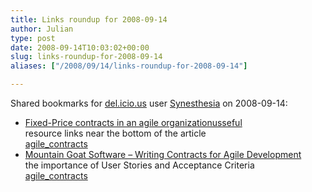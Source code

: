 ```yaml
---
title: Links roundup for 2008-09-14
author: Julian
type: post
date: 2008-09-14T10:03:02+00:00
slug: links-roundup-for-2008-09-14 
aliases: ["/2008/09/14/links-roundup-for-2008-09-14"]

---
```

Shared bookmarks for [del.icio.us][1] user [Synesthesia][2] on 2008-09-14:

  * [Fixed-Price contracts in an agile organizationusseful][3]  
    resource links near the bottom of the article  
    [agile_contracts][4] 
  * [Mountain Goat Software &#8211; Writing Contracts for Agile Development][5]  
    the importance of User Stories and Acceptance Criteria  
    [agile_contracts][4]

 [1]: https://del.icio.us/
 [2]: https://del.icio.us/synesthesia
 [3]: https://codebetter.com/blogs/darrell.norton/archive/2005/04/22/62326.aspx
 [4]: https://del.icio.us/synesthesia/agile_contracts
 [5]: https://www.mountaingoatsoftware.com/article_view/5-writing-contracts-for-agile-development
